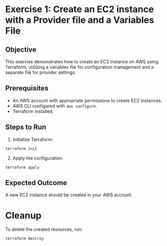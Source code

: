 # Exercise 1: Create an EC2 instance with a Provider file and a Variables File

## Objective
This exercise demonstrates how to create an EC2 instance on AWS using Terraform, utilizing a variables file for configuration management and a separate file for provider settings.

## Prerequisites
- An AWS account with appropriate permissions to create EC2 instances.
- AWS CLI configured with `aws configure`.
- Terraform installed.

## Steps to Run
1. Initialize Terraform:
```
terraform init
```
2. Apply the configuration:
```
terraform apply
```

## Expected Outcome
A new EC2 instance should be created in your AWS account.

# Cleanup
To delete the created resources, run:
```
terraform destroy
```
